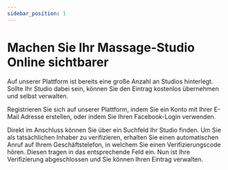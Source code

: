 ```yaml
---
sidebar_position: 1
---
```


# Machen Sie Ihr Massage-Studio Online sichtbarer

Auf unserer Plattform ist bereits eine große Anzahl an Studios hinterlegt. Sollte Ihr Studio dabei sein, können Sie den Eintrag kostenlos übernehmen und selbst verwalten.

Registrieren Sie sich auf unserer Plattform, indem Sie ein Konto mit Ihrer E-Mail Adresse erstellen, oder indem Sie Ihren Facebook-Login verwenden.

Direkt im Anschluss können Sie über ein Suchfeld Ihr Studio finden. Um Sie als tatsächlichen Inhaber zu verifizieren, erhalten Sie einen automatischen Anruf auf Ihrem Geschäftstelefon, in welchem Sie einen Verifizierungscode hören. Diesen tragen in das entsprechende Feld ein. Nun ist Ihre Verifizierung abgeschlossen und Sie können Ihren Eintrag verwalten.
